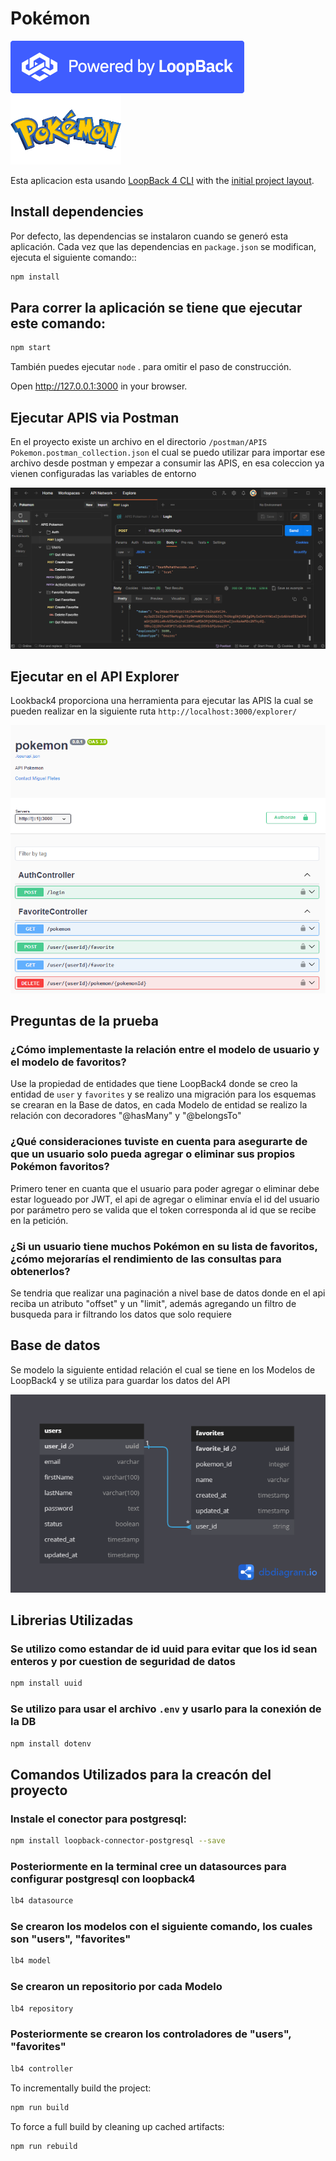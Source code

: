 # Pokémon

[![LoopBack](https://github.com/loopbackio/loopback-next/raw/master/docs/site/imgs/branding/Powered-by-LoopBack-Badge-(blue)-@2x.png)](http://loopback.io/)
![LogoPokemon](./img/logo-pokemon.png)

Esta aplicacion esta usando [LoopBack 4 CLI](https://loopback.io/doc/en/lb4/Command-line-interface.html) with the
[initial project layout](https://loopback.io/doc/en/lb4/Loopback-application-layout.html).

## Install dependencies

Por defecto, las dependencias se instalaron cuando se generó esta aplicación. 
Cada vez que las dependencias en `package.json` se modifican, ejecuta el siguiente comando::

```sh
npm install
```


## Para correr la aplicación se tiene que ejecutar este comando:

```sh
npm start
```

También puedes ejecutar `node` . para omitir el paso de construcción.

Open http://127.0.0.1:3000 in your browser.


## Ejecutar APIS via Postman
En el proyecto existe un archivo en el directorio `/postman/APIS Pokemon.postman_collection.json` el cual se puedo utilizar para importar ese archivo desde postman y empezar a consumir las APIS, en esa coleccion ya vienen configuradas las variables de entorno

![postman](./img/Img-Postman.png)


## Ejecutar en el API Explorer
Lookback4 proporciona una herramienta para ejecutar las APIS la cual se pueden realizar en la siguiente ruta `http://localhost:3000/explorer/`

![swagger](./img/swagger-img.png)





## Preguntas de la prueba

### ¿Cómo implementaste la relación entre el modelo de usuario y el modelo de favoritos?
Use la propiedad de entidades que tiene LoopBack4 donde se creo la entidad de `user` y `favorites` y se realizo una migración para los esquemas se crearan en la Base de datos, en cada Modelo de entidad se realizo la relación con decoradores "@hasMany" y "@belongsTo"


### ¿Qué consideraciones tuviste en cuenta para asegurarte de que un usuario solo pueda agregar o eliminar sus propios Pokémon favoritos?
Primero tener en cuanta que el usuario para poder agregar o eliminar debe estar logueado por JWT, el api de agregar o eliminar envía el id del usuario por parámetro pero se valida que el token corresponda al id que se recibe en la petición.

### ¿Si un usuario tiene muchos Pokémon en su lista de favoritos, ¿cómo mejorarías el rendimiento de las consultas para obtenerlos?
Se tendria que realizar una paginación a nivel base de datos donde en el api reciba un atributo "offset" y un "limit", además agregando un filtro de busqueda para ir filtrando los datos que solo requiere


## Base de datos
Se modelo la siguiente entidad relación el cual se tiene en los Modelos de LoopBack4 y se utiliza para guardar los datos del API

![diagramaDB](./img/diagramaDB.png)


## Librerias Utilizadas

### Se utilizo como estandar de id uuid para evitar que los id sean enteros y por cuestion de seguridad de datos

```sh
npm install uuid
```

### Se utilizo para usar el archivo `.env` y usarlo para la conexión de la DB

```sh
npm install dotenv
```

## Comandos Utilizados para la creacón del proyecto
### Instale el conector para postgresql:
```sh
npm install loopback-connector-postgresql --save
```

### Posteriormente en la terminal cree un datasources para configurar postgresql con loopback4
```sh
lb4 datasource
```


### Se crearon los modelos con el siguiente comando, los cuales son "users", "favorites"
```sh
lb4 model
```

### Se crearon un repositorio por cada Modelo
```sh
lb4 repository
```

### Posteriormente se crearon los controladores de "users", "favorites"
```sh
lb4 controller
```
 

To incrementally build the project:

```sh
npm run build
```

To force a full build by cleaning up cached artifacts:

```sh
npm run rebuild
```


